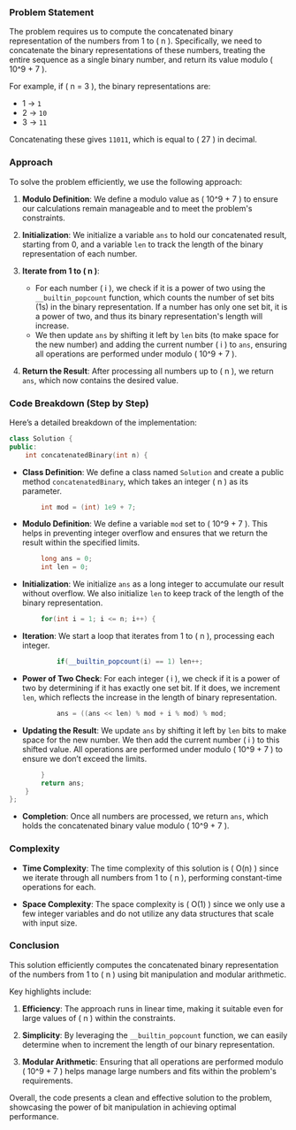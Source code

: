 ### Problem Statement

The problem requires us to compute the concatenated binary representation of the numbers from 1 to \( n \). Specifically, we need to concatenate the binary representations of these numbers, treating the entire sequence as a single binary number, and return its value modulo \( 10^9 + 7 \). 

For example, if \( n = 3 \), the binary representations are:
- 1 → `1`
- 2 → `10`
- 3 → `11`

Concatenating these gives `11011`, which is equal to \( 27 \) in decimal.

### Approach

To solve the problem efficiently, we use the following approach:

1. **Modulo Definition**: We define a modulo value as \( 10^9 + 7 \) to ensure our calculations remain manageable and to meet the problem's constraints.

2. **Initialization**: We initialize a variable `ans` to hold our concatenated result, starting from 0, and a variable `len` to track the length of the binary representation of each number.

3. **Iterate from 1 to \( n \)**:
   - For each number \( i \), we check if it is a power of two using the `__builtin_popcount` function, which counts the number of set bits (1s) in the binary representation. If a number has only one set bit, it is a power of two, and thus its binary representation's length will increase.
   - We then update `ans` by shifting it left by `len` bits (to make space for the new number) and adding the current number \( i \) to `ans`, ensuring all operations are performed under modulo \( 10^9 + 7 \).

4. **Return the Result**: After processing all numbers up to \( n \), we return `ans`, which now contains the desired value.

### Code Breakdown (Step by Step)

Here’s a detailed breakdown of the implementation:

```cpp
class Solution {
public:
    int concatenatedBinary(int n) {
```
- **Class Definition**: We define a class named `Solution` and create a public method `concatenatedBinary`, which takes an integer \( n \) as its parameter.

```cpp
        int mod = (int) 1e9 + 7;
```
- **Modulo Definition**: We define a variable `mod` set to \( 10^9 + 7 \). This helps in preventing integer overflow and ensures that we return the result within the specified limits.

```cpp
        long ans = 0;
        int len = 0;
```
- **Initialization**: We initialize `ans` as a long integer to accumulate our result without overflow. We also initialize `len` to keep track of the length of the binary representation.

```cpp
        for(int i = 1; i <= n; i++) {
```
- **Iteration**: We start a loop that iterates from 1 to \( n \), processing each integer.

```cpp
            if(__builtin_popcount(i) == 1) len++;
```
- **Power of Two Check**: For each integer \( i \), we check if it is a power of two by determining if it has exactly one set bit. If it does, we increment `len`, which reflects the increase in the length of binary representation.

```cpp
            ans = ((ans << len) % mod + i % mod) % mod;
```
- **Updating the Result**: We update `ans` by shifting it left by `len` bits to make space for the new number. We then add the current number \( i \) to this shifted value. All operations are performed under modulo \( 10^9 + 7 \) to ensure we don’t exceed the limits.

```cpp
        }
        return ans;
    }
};
```
- **Completion**: Once all numbers are processed, we return `ans`, which holds the concatenated binary value modulo \( 10^9 + 7 \).

### Complexity

- **Time Complexity**: The time complexity of this solution is \( O(n) \) since we iterate through all numbers from 1 to \( n \), performing constant-time operations for each.
  
- **Space Complexity**: The space complexity is \( O(1) \) since we only use a few integer variables and do not utilize any data structures that scale with input size.

### Conclusion

This solution efficiently computes the concatenated binary representation of the numbers from 1 to \( n \) using bit manipulation and modular arithmetic. 

Key highlights include:

1. **Efficiency**: The approach runs in linear time, making it suitable even for large values of \( n \) within the constraints.

2. **Simplicity**: By leveraging the `__builtin_popcount` function, we can easily determine when to increment the length of our binary representation.

3. **Modular Arithmetic**: Ensuring that all operations are performed modulo \( 10^9 + 7 \) helps manage large numbers and fits within the problem's requirements.

Overall, the code presents a clean and effective solution to the problem, showcasing the power of bit manipulation in achieving optimal performance.